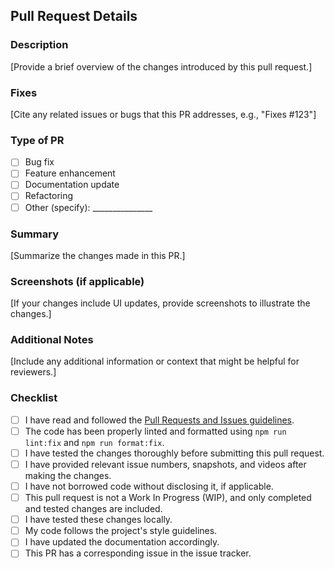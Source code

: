 ## Pull Request Details

### Description

[Provide a brief overview of the changes introduced by this pull request.]

### Fixes

[Cite any related issues or bugs that this PR addresses, e.g., "Fixes #123"]

### Type of PR

- [ ] Bug fix
- [ ] Feature enhancement
- [ ] Documentation update
- [ ] Refactoring
- [ ] Other (specify): _______________

### Summary

[Summarize the changes made in this PR.]


### Screenshots (if applicable)

[If your changes include UI updates, provide screenshots to illustrate the changes.]

### Additional Notes

[Include any additional information or context that might be helpful for reviewers.]

### Checklist

- [ ] I have read and followed the [Pull Requests and Issues guidelines](https://github.com/digitomize/digitomize/blob/main/PR_GUIDELINES.md#pull-requests-and-issues).
- [ ] The code has been properly linted and formatted using `npm run lint:fix` and `npm run format:fix`.
- [ ] I have tested the changes thoroughly before submitting this pull request.
- [ ] I have provided relevant issue numbers, snapshots, and videos after making the changes.
- [ ] I have not borrowed code without disclosing it, if applicable.
- [ ] This pull request is not a Work In Progress (WIP), and only completed and tested changes are included.
- [ ] I have tested these changes locally.
- [ ] My code follows the project's style guidelines.
- [ ] I have updated the documentation accordingly.
- [ ] This PR has a corresponding issue in the issue tracker.
